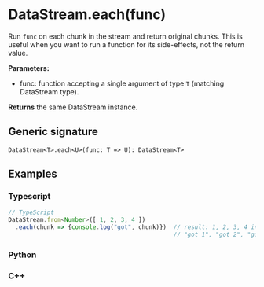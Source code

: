 # DataStream.each(func)

Run `func` on each chunk in the stream and return original chunks. This is
useful when you want to run a function for its side-effects, not the return
value.

**Parameters:**
- func: function accepting a single argument of type `T` (matching DataStream
  type).

**Returns** the same DataStream instance.

## Generic signature

```
DataStream<T>.each<U>(func: T => U): DataStream<T>
```

## Examples

### Typescript

```js
// TypeScript
DataStream.from<Number>([ 1, 2, 3, 4 ])
  .each(chunk => {console.log("got", chunk)})  // result: 1, 2, 3, 4 in returned stream,
                                               // "got 1", "got 2", "got 3", "got 4" in console
```

### Python

### C++
